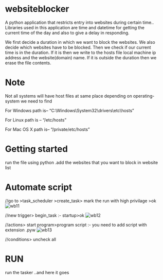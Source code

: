 # websiteblocker
A python application that restricts entry into websites during  certain time..
Libraries used in this application are time and datetime for getting the current time of the day and also to give a delay in responding.

We first decide a duration in which we want to block the websites. We also decide which websites have to be blocked. Then we check if our current time is in the duration. If it is then we write to the hosts file local machine ip address and the website(domain) name. If it is outside the duration then we erase the file contents.
# Note
Not all systems will have host files at same place depending on operating-system we need to find 

For  Windows path is– “C:\Windows\System32\drivers\etc\hosts”

For Linux path is – “/etc/hosts”

For Mac OS X path is– “/private/etc/hosts”

# Getting started
run the file using python .add the websites that you want to block in website list 

# Automate script

//go to >task_scheduler >create_task> mark the run with high privilage >ok
![wb11](https://user-images.githubusercontent.com/105792542/169060173-18954d3c-e32c-4429-82fa-5073902d13cc.png)



//new trigger> begin_task :- startup>ok
![wb12](https://user-images.githubusercontent.com/105792542/169060794-41603cc6-ea25-4ae1-96b8-72020fad3cbd.png)



//actions> start program>program script :- you need to add script with extension .pyw
![wb13](https://user-images.githubusercontent.com/105792542/169060849-cc7d0dbd-1b18-464d-a336-d2cb661088b8.png)



//conditions> uncheck all


# RUN
run the tasker ..and here it goes
